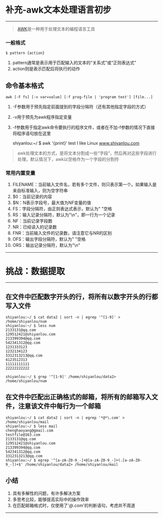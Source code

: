 # 补充-awk文本处理语言初步  
****  
> [AWK](https://awk.readthedocs.io/en/latest/chapter-one.html)是一种用于处理文本的编程语言工具  
### 一般格式  
	$ pattern {action}  
1. pattern通常是表示用于匹配输入的文本的“关系式”或“正则表达式”  
2. action则是表示匹配后将执行的动作  

## 命令基本格式    
	awk [-F fs] [-v var=value] [-f prog-file | 'program text'] [file...]  
1. -F参数用于预先指定前面提到的字段分隔符（还有其他指定字段的方式）  
2. -v用于预先为awk程序指定变量  
3. -f参数用于指定awk命令要执行的程序文件，或者在不加-f参数的情况下直接将程序语句放在这里  

	shiyanlou:~/ $ awk '{print}' test
	I like Linux
	www.shiyanlou.com

> awk处理文本的方式，是将文本分割成一些“字段”，然后再对这些字段进行处理，默认情况下，awk以空格作为一个字段的分割符  
### 常用内置变量  
1. FILENAME：当前输入文件名，若有多个文件，则只表示第一个。如果输入是来自标准输入，则为空字符串  
2. $0：当前记录的内容  
3. $N：N表示字段号，最大值为NF变量的值  
4. FS：字段分隔符，由正则表达式表示，默认为" "空格  
5. RS：输入记录分隔符，默认为"\n"，即一行为一个记录  
6. NF：当前记录字段数  
7. NR：已经读入的记录数  
8. FNR：当前输入文件的记录数，请注意它与NR的区别  
9. OFS：输出字段分隔符，默认为" "空格  
10. ORS：输出记录分隔符，默认为"\n"  
****  
# 挑战：数据提取  
****  
## 在文件中匹配数字开头的行，将所有以数字开头的行都写入文件  
	shiyanlou:~/ $ cat data2 | sort -n | egrep '^[1-9]' > /home/shiyanlou/num  
	shiyanlou:~/ $ less num                                                  
	2133131@qq.com
	129512421@shiyanlou.com
	213399394@qq.com
	542341312@qq.com
	1231333123
	1232134123
	3312313213@qq.com
	4123512313
	11111111111
	22222222222  

	shiyanlou:~/ $ grep '^[1-9]' /home/shiyanlou/data2> /home/shiyanlou/num  
## 在文件中匹配出正确格式的邮箱，将所有的邮箱写入文件，注意该文件中每行为一个邮箱  
	shiyanlou:~/ $ cat data2 | sort -n | egrep '*@*\.com' > /home/shiyanlou/mail
	shiyanlou:~/ $ less mail                                                    
	chenghaoyang@gmail.com
	testfile@163.com
	2133131@qq.com
	129512421@shiyanlou.com
	213399394@qq.com
	542341312@qq.com
	3312313213@qq.com  
	shiyanlou:~/ $ egrep '^[a-zA-Z0-9_-]+@[a-zA-Z0-9_-]+(.[a-zA-Z0-9_-])+$' /home/shiyanlou/data2> /home/shiyanlou/mail  
## 小结  
1. 具有多解性的问题，有许多解决方案  
2. 多思考比较，能够提高实际中的操作效率    
3. 在匹配邮箱格式时，仅使用了'*@*\.com'的判断语句，考虑并不周道      
****  
